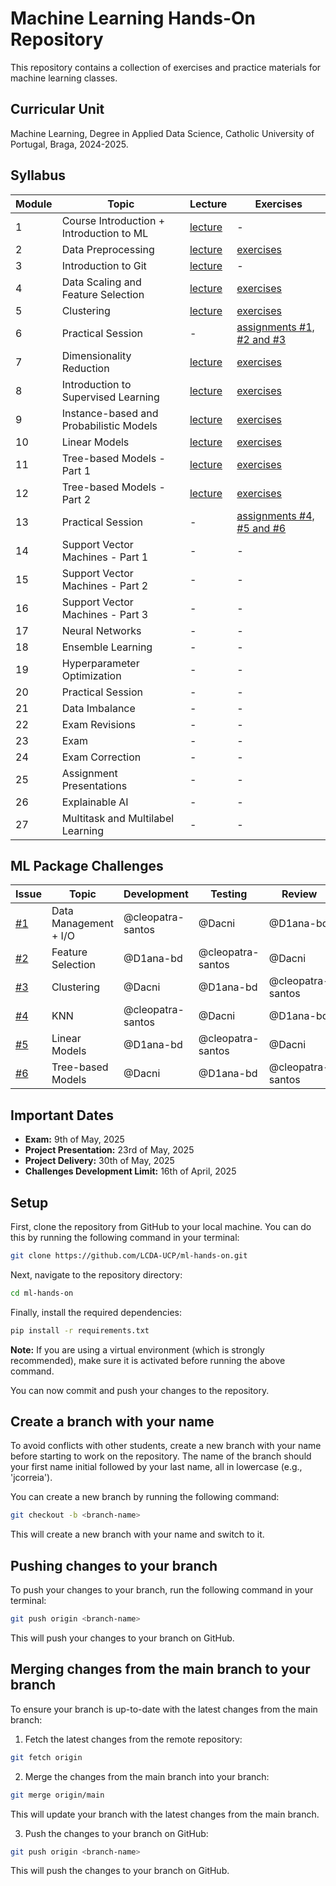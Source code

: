 # Machine Learning Hands-On Repository

This repository contains a collection of exercises and practice materials for machine learning classes.

## Curricular Unit
Machine Learning, Degree in Applied Data Science, Catholic University of Portugal, Braga, 2024-2025.

## Syllabus

| **Module** | **Topic**                                | **Lecture**                                                                     | **Exercises**                                                                      |
|------------|------------------------------------------|---------------------------------------------------------------------------------|------------------------------------------------------------------------------------|
| 1          | Course Introduction + Introduction to ML | [lecture](https://github.com/LCDA-UCP/ml-hands-on/tree/main/lectures/session01) | -                                                                                  |
| 2          | Data Preprocessing                       | [lecture](https://github.com/LCDA-UCP/ml-hands-on/tree/main/lectures/session02) | [exercises](https://github.com/LCDA-UCP/ml-hands-on/tree/main/exercises/session02) |
| 3          | Introduction to Git                      | [lecture](https://github.com/LCDA-UCP/ml-hands-on/tree/main/lectures/session03) | -                                                                                  |
| 4          | Data Scaling and Feature Selection       | [lecture](https://github.com/LCDA-UCP/ml-hands-on/tree/main/lectures/session04) | [exercises](https://github.com/LCDA-UCP/ml-hands-on/tree/main/exercises/session04) |
| 5          | Clustering                               | [lecture](https://github.com/LCDA-UCP/ml-hands-on/tree/main/lectures/session05) | [exercises](https://github.com/LCDA-UCP/ml-hands-on/tree/main/exercises/session05) |
| 6          | Practical Session                        | -                                                                               | [assignments #1, #2 and #3](https://github.com/LCDA-UCP/ml-hands-on/issues)        |
| 7          | Dimensionality Reduction                 | [lecture](https://github.com/LCDA-UCP/ml-hands-on/tree/main/lectures/session07) | [exercises](https://github.com/LCDA-UCP/ml-hands-on/tree/main/exercises/session07) |
| 8          | Introduction to Supervised Learning      | [lecture](https://github.com/LCDA-UCP/ml-hands-on/tree/main/lectures/session08) | [exercises](https://github.com/LCDA-UCP/ml-hands-on/tree/main/exercises/session08) |
| 9          | Instance-based and Probabilistic Models  | [lecture](https://github.com/LCDA-UCP/ml-hands-on/tree/main/lectures/session09) | [exercises](https://github.com/LCDA-UCP/ml-hands-on/tree/main/exercises/session09) |
| 10         | Linear Models                            | [lecture](https://github.com/LCDA-UCP/ml-hands-on/tree/main/lectures/session10) | [exercises](https://github.com/LCDA-UCP/ml-hands-on/tree/main/exercises/session10) |
| 11         | Tree-based Models - Part 1               | [lecture](https://github.com/LCDA-UCP/ml-hands-on/tree/main/lectures/session11) | [exercises](https://github.com/LCDA-UCP/ml-hands-on/tree/main/exercises/session11) |
| 12         | Tree-based Models - Part 2               | [lecture](https://github.com/LCDA-UCP/ml-hands-on/tree/main/lectures/session12) | [exercises](https://github.com/LCDA-UCP/ml-hands-on/tree/main/exercises/session12) |
| 13         | Practical Session                        | -                                                                               | [assignments #4, #5 and #6](https://github.com/LCDA-UCP/ml-hands-on/issues)        |
| 14         | Support Vector Machines - Part 1         | -                                                                               | -                                                                                  |
| 15         | Support Vector Machines - Part 2         | -                                                                               | -                                                                                  |
| 16         | Support Vector Machines - Part 3         | -                                                                               | -                                                                                  |
| 17         | Neural Networks                          | -                                                                               | -                                                                                  |
| 18         | Ensemble Learning                        | -                                                                               | -                                                                                  |
| 19         | Hyperparameter Optimization              | -                                                                               | -                                                                                  |
| 20         | Practical Session                        | -                                                                               | -                                                                                  |
| 21         | Data Imbalance                           | -                                                                               | -                                                                                  |
| 22         | Exam Revisions                           | -                                                                               | -                                                                                  |
| 23         | Exam                                     | -                                                                               | -                                                                                  |
| 24         | Exam Correction                          | -                                                                               | -                                                                                  |
| 25         | Assignment Presentations                 | -                                                                               | -                                                                                  |
| 26         | Explainable AI                           | -                                                                               | -                                                                                  |
| 27         | Multitask and Multilabel Learning        | -                                                                               | -                                                                                  |

## ML Package Challenges

| **Issue**                                              | **Topic**             | **Development**   | **Testing**       | **Review**        |
|--------------------------------------------------------|-----------------------|-------------------|-------------------|-------------------|
| [#1](https://github.com/LCDA-UCP/ml-hands-on/issues/1) | Data Management + I/O | @cleopatra-santos | @Dacni            | @D1ana-bd         |
| [#2](https://github.com/LCDA-UCP/ml-hands-on/issues/2) | Feature Selection     | @D1ana-bd         | @cleopatra-santos | @Dacni            |
| [#3](https://github.com/LCDA-UCP/ml-hands-on/issues/3) | Clustering            | @Dacni            | @D1ana-bd         | @cleopatra-santos |
| [#4](https://github.com/LCDA-UCP/ml-hands-on/issues/4) | KNN                   | @cleopatra-santos | @Dacni            | @D1ana-bd         |
| [#5](https://github.com/LCDA-UCP/ml-hands-on/issues/5) | Linear Models         | @D1ana-bd         | @cleopatra-santos | @Dacni            |
| [#6](https://github.com/LCDA-UCP/ml-hands-on/issues/7) | Tree-based Models     | @Dacni            | @D1ana-bd         | @cleopatra-santos |

## Important Dates

- **Exam:** 9th of May, 2025
- **Project Presentation:** 23rd of May, 2025
- **Project Delivery:** 30th of May, 2025
- **Challenges Development Limit:** 16th of April, 2025

## Setup

First, clone the repository from GitHub to your local machine. You can do this by running the following command in your terminal:

```bash
git clone https://github.com/LCDA-UCP/ml-hands-on.git
```

Next, navigate to the repository directory:

```bash
cd ml-hands-on
```

Finally, install the required dependencies:

```bash
pip install -r requirements.txt
```

**Note:** If you are using a virtual environment (which is strongly recommended), make sure it is activated before running the above command.

You can now commit and push your changes to the repository.

## Create a branch with your name

To avoid conflicts with other students, create a new branch with your name before starting to work on the repository.
The name of the branch should your first name initial followed by your last name, all in lowercase (e.g., 'jcorreia').

You can create a new branch by running the following command:

```bash
git checkout -b <branch-name>
```

This will create a new branch with your name and switch to it.

## Pushing changes to your branch

To push your changes to your branch, run the following command in your terminal:

```bash
git push origin <branch-name>
```

This will push your changes to your branch on GitHub. 

## Merging changes from the main branch to your branch

To ensure your branch is up-to-date with the latest changes from the main branch:

1. Fetch the latest changes from the remote repository:

```bash
git fetch origin
```

2. Merge the changes from the main branch into your branch:

```bash
git merge origin/main
```

This will update your branch with the latest changes from the main branch.

3. Push the changes to your branch on GitHub:

```bash
git push origin <branch-name>
```

This will push the changes to your branch on GitHub.
